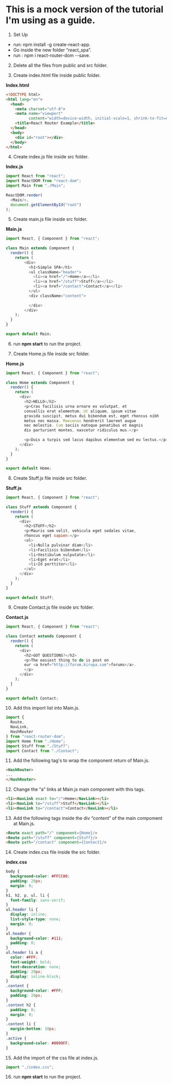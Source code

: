 # This is a mock version of the tutorial I'm using as a guide.

1. Set Up
* run:  npm install -g create-react-app.
* Go inside the new folder “react_spa”.
* run : npm i react-router-dom --save.


2. Delete all the files from public and src folder.

3. Create index.html file inside public folder.

**Index.html**
```html
<!DOCTYPE html>
<html lang="en">
  <head>
    <meta charset="utf-8">
    <meta name="viewport"
          content="width=device-width, initial-scale=1, shrink-to-fit=no">
    <title>React Router Example</title>
  </head>
  <body>
    <div id="root"></div>
  </body>
</html>
```

4. Create index.js file inside src folder.

**Index.js**
```javascript
import React from "react";
import ReactDOM from "react-dom";
import Main from "./Main";
 
ReactDOM.render(
  <Main/>, 
  document.getElementById("root")
);
```

5. Create main.js file inside src folder.

**Main.js**
```javascript
import React, { Component } from "react";
 
class Main extends Component {
  render() {
    return (
        <div>
          <h1>Simple SPA</h1>
          <ul className="header">
            <li><a href="/">Home</a></li>
            <li><a href="/stuff">Stuff</a></li>
            <li><a href="/contact">Contact</a></li>
          </ul>
          <div className="content">
             
          </div>
        </div>
    );
  }
}
 
export default Main;
```

6. run __npm start__ to run the project.


7. Create Home.js file inside src folder.

**Home.js**
```javascript
import React, { Component } from "react";
 
class Home extends Component {
  render() {
    return (
      <div>
        <h2>HELLO</h2>
        <p>Cras facilisis urna ornare ex volutpat, et
        convallis erat elementum. Ut aliquam, ipsum vitae
        gravida suscipit, metus dui bibendum est, eget rhoncus nibh
        metus nec massa. Maecenas hendrerit laoreet augue
        nec molestie. Cum sociis natoque penatibus et magnis
        dis parturient montes, nascetur ridiculus mus.</p>
 
        <p>Duis a turpis sed lacus dapibus elementum sed eu lectus.</p>
      </div>
    );
  }
}
 
export default Home;
```

8. Create Stuff.js file inside src folder.

**Stuff.js**
```javascript
import React, { Component } from "react";
 
class Stuff extends Component {
  render() {
    return (
      <div>
        <h2>STUFF</h2>
        <p>Mauris sem velit, vehicula eget sodales vitae,
        rhoncus eget sapien:</p>
        <ol>
          <li>Nulla pulvinar diam</li>
          <li>Facilisis bibendum</li>
          <li>Vestibulum vulputate</li>
          <li>Eget erat</li>
          <li>Id porttitor</li>
        </ol>
      </div>
    );
  }
}
 
export default Stuff;
```

9. Create Contact.js file inside src folder.

**Contact.js**
```javascript
import React, { Component } from "react";
 
class Contact extends Component {
  render() {
    return (
      <div>
        <h2>GOT QUESTIONS?</h2>
        <p>The easiest thing to do is post on
        our <a href="http://forum.kirupa.com">forums</a>.
        </p>
      </div>
    );
  }
}
 
export default Contact;
```

10. Add this import list into Main.js.
```javascript
import {
  Route,
  NavLink,
  HashRouter
} from "react-router-dom";
import Home from "./Home";
import Stuff from "./Stuff";
import Contact from "./Contact";
```

11. Add the following tag's to wrap the component return of Main.js.
```html
<HashRouter>
...
</HashRouter>
```

12. Change the “a” links at Main.js main component with this tags.
```html
<li><NavLink exact to="/">Home</NavLink></li>
<li><NavLink to="/stuff">Stuff</NavLink></li>
<li><NavLink to="/contact">Contact</NavLink></li>
```

13. Add the following tags inside the div “content” of the main compoment at Main.js.
```html
<Route exact path="/" component={Home}/>
<Route path="/stuff" component={Stuff}/>
<Route path="/contact" component={Contact}/>
```

14. Create index.css file inside the src folder.

**index.css**
```css
body {
  background-color: #FFCC00;
  padding: 20px;
  margin: 0;
}
h1, h2, p, ul, li {
  font-family: sans-serif;
}
ul.header li {
  display: inline;
  list-style-type: none;
  margin: 0;
}
ul.header {
  background-color: #111;
  padding: 0;
}
ul.header li a {
  color: #FFF;
  font-weight: bold;
  text-decoration: none;
  padding: 20px;
  display: inline-block;
}
.content {
  background-color: #FFF;
  padding: 20px;
}
.content h2 {
  padding: 0;
  margin: 0;
}
.content li {
  margin-bottom: 10px;
}
.active {
  background-color: #0099FF;
}
```

15. Add the import of the css file at index.js.
```javascript
import "./index.css";
```

16. run __npm start__ to run the project.
